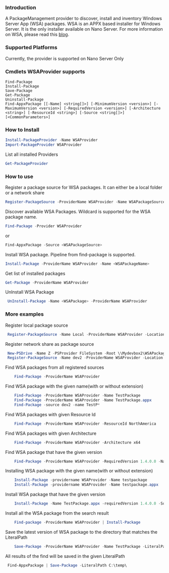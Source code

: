 ### Introduction
A PackageManagement provider to discover, install and inventory Windows Server App (WSA) packages. WSA is an APPX based installer for Windows Server. It is the only installer available on Nano Server.  For more information on WSA, please read this <a href="http://blogs.technet.com/b/nanoserver/archive/2015/11/18/installing-windows-server-apps-on-nano-server.aspx">blog</a>.

### Supported Platforms
Currently, the provider is supported on Nano Server Only

### Cmdlets WSAProvider supports
```
Find-Package
Install-Package
Save-Package
Get-Package
Uninstall-Package
Find-AppxPackage [[-Name] <string[]>] [-MinimumVersion <version>] [-MaximumVersion <version>] [-RequiredVersion <version>] [-Architecture <string>] [-ResourceId <string>] [-Source <string[]>] [<CommonParameters>]

```
### How to Install
```powershell
Install-PackageProvider -Name WSAProvider 
Import-PackageProvider WSAProvider
```
List all installed Providers
```powershell
Get-PackageProvider
```

### How to use
Register a package source for WSA packages. It can either be a local folder or a network share
```powershell
Register-PackageSource -ProviderName WSAProvider -Name WSAPackageSource -Location <WSAPackageLocation>
```
Discover available WSA Packages. Wildcard is supported for the WSA package name.
```powershell
Find-Package -Provider WSAProvider 
```
or
```powershell
Find-AppxPackage -Source <WSAPackageSource>
```
Install WSA package. Pipeline from find-package is supported.
```powershell
Install-Package -ProviderName WSAProvider -Name <WSAPackageName>
```
Get list of installed packages
```powershell
Get-Package -ProviderName WSAProvider
```

UnInstall WSA Package
```powershell
 UnInstall-Package -Name <WSAPackage> -ProviderName WSAProvider
```

### More examples
Register local package source
```powershell
 Register-PackageSource -Name Local -ProviderName WSAProvider -Location C:\temp\
 ```
Register network share as package source
```powershell
 New-PSDrive -Name Z -PSProvider FileSystem -Root \\Mydevbox2\WSAPackages -Credential mytestuser
 Register-PackageSource -Name dev2 -ProviderName WSAProvider -Location Z:\
```
Find WSA packages from all registered sources
```powershell
	Find-Package -ProviderName WSAProvider
```
Find WSA package with the given name(with or without extension)
```powershell	
	Find-Package -ProviderName WSAProvider -Name TestPackage
	Find-Package -ProviderName WSAProvider -Name TestPackage.appx
	Find-Package -source dev2 -name TestP*
```
Find WSA packages with given Resource Id
```powershell	
	Find-Package -ProviderName WSAProvider -ResourceId NorthAmerica
```
Find WSA packages with given Architecture
```powershell	
	Find-Package -ProviderName WSAProvider -Architecture x64
```	
Find WSA package that have the given version
```powershell	
	Find-Package -ProviderName WSAProvider -RequiredVersion 1.4.0.0 -Name TestPackage.appx
```
Installing WSA package with the given name(with or without extension)
```powershell	
	Install-Package -providername WSAProvider -Name testpackage
	Install-Package -providername WSAProvider -Name testpackage.appx
```	
Install WSA package that have the given version
```powershell 
	Install-Package -Name TestPackage.appx -requiredVersion 1.4.0.0 -Source Local
```	
Install all the WSA package from the search result
```powershell	
	Find-package -ProviderName WSAProvider | Install-Package
```
Save the latest version of WSA package to the directory that matches the LiteralPath
```powershell	
	Save-Package -ProviderName WSAProvider -Name TestPackage -LiteralPath C:\temp\
```	
All results of the find will be saved in the given LiteralPath
```powershell	
 Find-AppxPackage | Save-Package -LiteralPath C:\temp\
```
